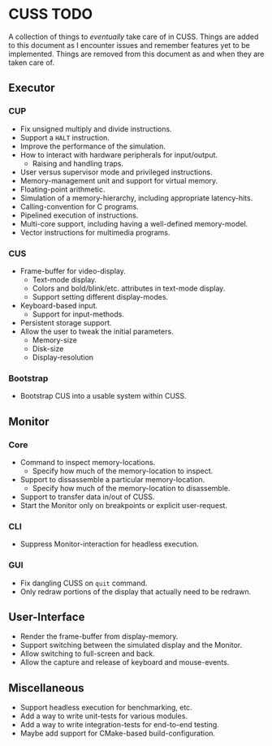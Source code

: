 # CUSS TODO

A collection of things to *eventually* take care of in CUSS. Things are added
to this document as I encounter issues and remember features yet to be
implemented. Things are removed from this document as and when they are taken
care of.

## Executor

### CUP

* Fix unsigned multiply and divide instructions.
* Support a `HALT` instruction.
* Improve the performance of the simulation.
* How to interact with hardware peripherals for input/output.
  * Raising and handling traps.
* User versus supervisor mode and privileged instructions.
* Memory-management unit and support for virtual memory.
* Floating-point arithmetic.
* Simulation of a memory-hierarchy, including appropriate latency-hits.
* Calling-convention for C programs.
* Pipelined execution of instructions.
* Multi-core support, including having a well-defined memory-model.
* Vector instructions for multimedia programs.

### CUS

* Frame-buffer for video-display.
  * Text-mode display.
  * Colors and bold/blink/etc. attributes in text-mode display.
  * Support setting different display-modes.
* Keyboard-based input.
  * Support for input-methods.
* Persistent storage support.
* Allow the user to tweak the initial parameters.
  * Memory-size
  * Disk-size
  * Display-resolution

### Bootstrap

* Bootstrap CUS into a usable system within CUSS.

## Monitor

### Core

* Command to inspect memory-locations.
  * Specify how much of the memory-location to inspect.
* Support to dissassemble a particular memory-location.
  * Specify how much of the memory-location to disassemble.
* Support to transfer data in/out of CUSS.
* Start the Monitor only on breakpoints or explicit user-request.

### CLI

* Suppress Monitor-interaction for headless execution.

### GUI

* Fix dangling CUSS on `quit` command.
* Only redraw portions of the display that actually need to be redrawn.

## User-Interface

* Render the frame-buffer from display-memory.
* Support switching between the simulated display and the Monitor.
* Allow switching to full-screen and back.
* Allow the capture and release of keyboard and mouse-events.

## Miscellaneous

* Support headless execution for benchmarking, etc.
* Add a way to write unit-tests for various modules.
* Add a way to write integration-tests for end-to-end testing.
* Maybe add support for CMake-based build-configuration.
